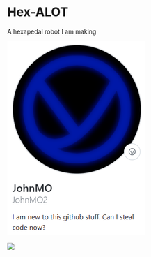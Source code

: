 # Hex-ALOT
A hexapedal robot I am making

![](https://github.com/JohnMO2/Hex-ALOT/blob/main/image.png)

![](https://github.com/JohnMO2/Hex-ALOT/blob/main/IK.gif)

